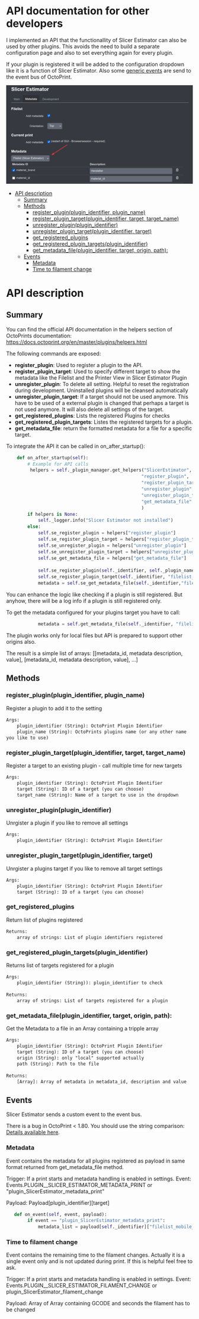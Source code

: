 # API documentation for other developers
I implemented an API that the functionallity of Slicer Estimator can also be used by other plugins. This avoids the need to build a separate configuration page and also to set everything again for every plugin.

If your plugin is registered it will be added to the configuration dropdown like it is a function of Slicer Estimator. Also some [generic events](#events) are send to the event bus of OctoPrint.

![](images/Plugin_API_Settings.png)

- [API description](#api-description)
  * [Summary](#summary)
  * [Methods](#methods)
    + [register_plugin(plugin_identifier, plugin_name)](#register-plugin-plugin-identifier--plugin-name-)
    + [register_plugin_target(plugin_identifier, target, target_name)](#register-plugin-target-plugin-identifier--target--target-name-)
    + [unregister_plugin(plugin_identifier)](#unregister-plugin-plugin-identifier-)
    + [unregister_plugin_target(plugin_identifier, target)](#unregister-plugin-target-plugin-identifier--target-)
    + [get_registered_plugins](#get-registered-plugins)
    + [get_registered_plugin_targets(plugin_identifier)](#get-registered-plugin-targets-plugin-identifier-)
    + [get_metadata_file(plugin_identifier, target, origin, path):](#get-metadata-file-plugin-identifier--target--origin--path--)
  * [Events](#events)
    + [Metadata](#metadata)
    + [Time to filament change](#time-to-filament-change)

# API description
## Summary
You can find the official API documentation in the helpers section of OctoPrints documentation: https://docs.octoprint.org/en/master/plugins/helpers.html

The following commands are exposed:
* **register_plugin**: Used to register a plugin to the API.
* **register_plugin_target**: Used to specify different target to show the metadata like the Filelist and the Printer View in Slicer Estimator Plugin
* **unregister_plugin**: To delete all setting. Helpful to reset the registration during development. Uninstalled plugins will be cleansed automatically
* **unregister_plugin_target**: If a target should not be used anymore. This have to be used of a external plugin is changed that perhaps a target is not used anymore. It will also delete all settings of the target.
* **get_registered_plugins**: Lists the registered Plugins for checks
* **get_registered_plugin_targets**: Listes the registered targets for a plugin.
* **get_metadata_file**: return the formatted metadata for a file for a specific target.



To integrate the API it can be called in on_after_startup():
```python
    def on_after_startup(self):
        # Example for API calls
         helpers = self._plugin_manager.get_helpers("SlicerEstimator", 
                                                   "register_plugin", 
                                                   "register_plugin_target",
                                                   "unregister_plugin",
                                                   "unregister_plugin_target",
                                                   "get_metadata_file"
                                                   )
        if helpers is None:
            self._logger.info("Slicer Estimator not installed")
        else:            
            self.se_register_plugin = helpers["register_plugin"]
            self.se_register_plugin_target = helpers["register_plugin_target"]
            self.se_unregister_plugin = helpers["unregister_plugin"]
            self.se_unregister_plugin_target = helpers["unregister_plugin_target"]
            self.se_get_metadata_file = helpers["get_metadata_file"]
            
            self.se_register_plugin(self._identifier, self._plugin_name)
            self.se_register_plugin_target(self._identifier, "filelist_mobile_id","Filelist in Mobile")
            metadata = self.se_get_metadata_file(self._identifier,"filelist_mobile_id", "local", "Wanderstöcke Halterung.gcode")

```
You can enhance the logic like checking if a plugin is still registered. But anyhow, there will be a log info if a plugin is still registered only.

To get the metadata configured for your plugins target you have to call:
```python
            metadata = self.get_metadata_file(self._identifier, "filelist_mobile_id", "local", "Wanderstöcke Halterung.gcode")
```

The plugin works only for local files but API is prepared to support other origins also.

The result is a simple list of arrays: [[metadata_id, metadata description, value], [metadata_id, metadata description, value], ...]

## Methods
### register_plugin(plugin_identifier, plugin_name)
Register a plugin to add it to the setting

    Args:
        plugin_identifier (String): OctoPrint Plugin Identifier
        plugin_name (String): OctoPrints plugins name (or any other name you like to use)

### register_plugin_target(plugin_identifier, target, target_name)
Register a target to an existing plugin - call multiple time for new targets

    Args:
        plugin_identifier (String): OctoPrint Plugin Identifier
        target (String): ID of a target (you can choose)
        target_name (String): Name of a target to use in the dropdown

### unregister_plugin(plugin_identifier)
Unrgister a plugin if you like to remove all settings

    Args:
        plugin_identifier (String): OctoPrint Plugin Identifier

### unregister_plugin_target(plugin_identifier, target)
Unrgister a plugins target if you like to remove all target settings

    Args:
        plugin_identifier (String): OctoPrint Plugin Identifier
        target (String): ID of a target (you can choose)


### get_registered_plugins
Return list of plugins registered

    Returns:
        array of strings: List of plugin identifiers registered

 ### get_registered_plugin_targets(plugin_identifier)
Returns list of targets registered for a plugin

    Args:
        plugin_identifier (String)): plugin_identifier to check

    Returns:
        array of strings: List of targets registered for a plugin

### get_metadata_file(plugin_identifier, target, origin, path):
Get the Metadata to a file in an Array containing a tripple array

    Args:
        plugin_identifier (String): OctoPrint Plugin Identifier
        target (String): ID of a target (you can choose)
        origin (String): only "local" supported actually
        path (String): Path to the file

    Returns:
        [Array]: Array of metadata in metadata_id, description and value

## Events
Slicer Estimator sends a custom event to the event bus.

There is a bug in OctoPrint < 1.80. You should use the string comparison: [Details available here](https://github.com/OctoPrint/OctoPrint/issues/4417).

### Metadata
Event contains the metadata for all plugins registered as payload in same format returned from get_metadata_file method.

Trigger: If a print starts and metadata handling is enabled in settings.
Event: Events.PLUGIN__SLICER_ESTIMATOR_METADATA_PRINT or "plugin_SlicerEstimator_metadata_print"

Payload: Payload[plugin_identifier][target]

```python
   def on_event(self, event, payload):
        if event == "plugin_SlicerEstimator_metadata_print":
            metadata_list = payload[self._identifier]["filelist_mobile_id"]
```

### Time to filament change
Event contains the remaining time to the filament changes. Actually it is a single event only and is not updated during print. If this is helpful feel free to ask.

Trigger: If a print starts and metadata handling is enabled in settings. 
Event: Events.PLUGIN__SLICER_ESTIMATOR_FILAMENT_CHANGE or plugin_SlicerEstimator_filament_change

Payload: Array of Array containing GCODE and seconds the filament has to be changed